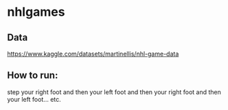 # nhlgames

## Data
https://www.kaggle.com/datasets/martinellis/nhl-game-data

## How to run:

step your right foot and then your left foot and then your right foot and then your left foot... etc.
